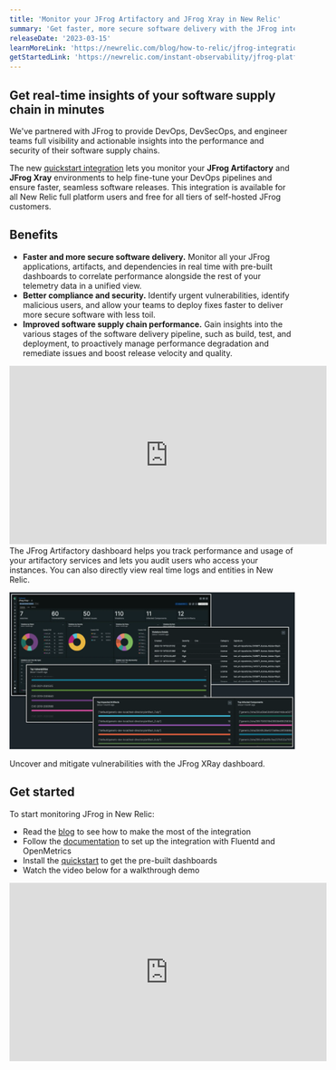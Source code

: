 ```yaml
---
title: 'Monitor your JFrog Artifactory and JFrog Xray in New Relic'
summary: 'Get faster, more secure software delivery with the JFrog integration and quickstart'
releaseDate: '2023-03-15'
learnMoreLink: 'https://newrelic.com/blog/how-to-relic/jfrog-integration' 
getStartedLink: 'https://newrelic.com/instant-observability/jfrog-platform'
---
```


## Get real-time insights of your software supply chain in minutes

We've partnered with JFrog to provide DevOps, DevSecOps, and engineer teams full visibility and actionable insights into the performance and security of their software supply chains. 

The new [quickstart integration](http://newrelic.com/instant-observability/jfrog-platform) lets you monitor your **JFrog Artifactory** and **JFrog Xray** environments to help fine-tune your DevOps pipelines and ensure faster, seamless software releases. This integration is available for all New Relic full platform users and free for all tiers of self-hosted JFrog customers. 

## Benefits

- **Faster and more secure software delivery.** Monitor all your JFrog applications, artifacts, and dependencies in real time with pre-built dashboards to correlate performance alongside the rest of your telemetry data in a unified view.
- **Better compliance and security.** Identify urgent vulnerabilities, identify malicious users, and allow your teams to deploy fixes faster to deliver more secure software with less toil.
- **Improved software supply chain performance.** Gain insights into the various stages of the software delivery pipeline, such as build, test, and deployment, to proactively manage performance degradation and remediate issues and boost release velocity and quality. 


<iframe width="560" height="315" src="https://fast.wistia.net/embed/iframe/d5ywdxo6qr" allow="accelerometer; autoplay; encrypted-media; gyroscope; picture-in-picture" frameBorder="0" allowfullscreen="false" class="css-1b4920d"></iframe>
<figcaption>The JFrog Artifactory dashboard helps you track performance and usage of your artifactory services and lets you audit users who access your instances. You can also directly view real time logs and entities in New Relic.</figcaption>

![Screenshot showing JFrog XRay dashboard in New Relic](./images/JFrog_Xray_dash.webp "Screenshot showing JFrog XRay dashboard in New Relic")
<figcaption>Uncover and mitigate vulnerabilities with the JFrog XRay dashboard.</figcaption>


## Get started

To start monitoring JFrog in New Relic:
- Read the [blog](https://newrelic.com/blog/how-to-relic/jfrog-integration) to see how to make the most of the integration
- Follow the [documentation](https://github.com/jfrog/log-analytics-newrelic#readme) to set up the integration with Fluentd and OpenMetrics
- Install the [quickstart](https://newrelic.com/instant-observability/jfrog-platform) to get the pre-built dashboards
- Watch the video below for a walkthrough demo

<iframe width="560" height="315" src="https://www.youtube.com/embed/nHHLvvlPlNQ" title="Monitoring the JFrog Platform in New Relic" frameborder="0" allow="accelerometer; autoplay; clipboard-write; encrypted-media; gyroscope; picture-in-picture; web-share" allowfullscreen></iframe>
